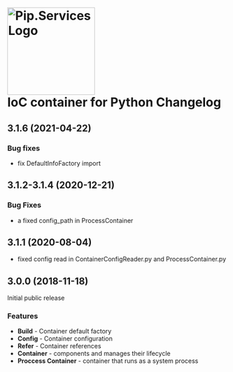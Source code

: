 # <img src="https://uploads-ssl.webflow.com/5ea5d3315186cf5ec60c3ee4/5edf1c94ce4c859f2b188094_logo.svg" alt="Pip.Services Logo" width="200"> <br/> IoC container for Python Changelog

## <a name="3.1.6"></a> 3.1.6 (2021-04-22)

### Bug fixes
* fix DefaultInfoFactory import

## <a name="3.1.2-3.1.4"></a> 3.1.2-3.1.4 (2020-12-21)

### Bug Fixes
* a fixed config_path in ProcessContainer

## <a name="3.1.1"></a> 3.1.1 (2020-08-04)
* fixed config read in ContainerConfigReader.py and ProcessContainer.py

## <a name="3.0.0"></a> 3.0.0 (2018-11-18)

Initial public release

### Features
- **Build** - Container default factory
- **Config** - Container configuration
- **Refer** - Container references
- **Container** - components and manages their lifecycle
- **Proccess Container** - container that runs as a system process


